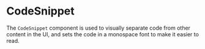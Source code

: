 # CodeSnippet

The `CodeSnippet` component is used to visually separate code from other content in the UI, and sets the code in a monospace font to make it easier to read.
